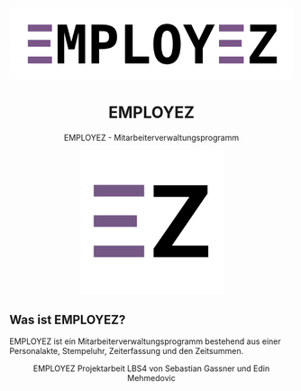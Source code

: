 <div align="center">
  <img width="512" src="https://raw.githubusercontent.com/EMPLOYEZ/design/main/Logos/Logo.png"/>
  
  <h1 align="center">EMPLOYEZ</h1>

  <p align="center">
    EMPLOYEZ - Mitarbeiterverwaltungsprogramm
  </p>

  <a>
    <img width="256" src="https://raw.githubusercontent.com/EMPLOYEZ/design/main/Logos/IconPng.png"/>
  </a>
</div>

## Was ist EMPLOYEZ?

EMPLOYEZ ist ein Mitarbeiterverwaltungsprogramm bestehend aus einer Personalakte, Stempeluhr, Zeiterfassung und den Zeitsummen.

<p align="center">
EMPLOYEZ Projektarbeit LBS4 von Sebastian Gassner und Edin Mehmedovic
</p>
